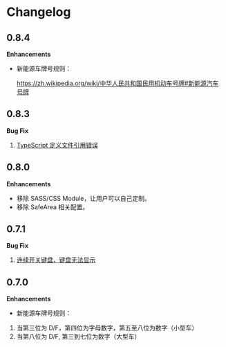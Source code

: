 # Changelog

## 0.8.4

**Enhancements**

- 新能源车牌号规则：

  https://zh.wikipedia.org/wiki/中华人民共和国民用机动车号牌#新能源汽车号牌

## 0.8.3

**Bug Fix**

1. [TypeScript 定义文件引用错误](https://github.com/LiuuY/vehicle-plate-keyboard/issues/15)

## 0.8.0

**Enhancements**

- 移除 SASS/CSS Module，让用户可以自己定制。
- 移除 SafeArea 相关配置。

## 0.7.1

**Bug Fix**

1. [连续开关键盘，键盘无法显示](https://github.com/LiuuY/vehicle-plate-keyboard/issues/8)

## 0.7.0

**Enhancements**

- 新能源车牌号规则：

1. 当第三位为 D/F，第四位为字母数字，第五至八位为数字（小型车）
2. 当第八位为 D/F, 第三到七位为数字（大型车）
